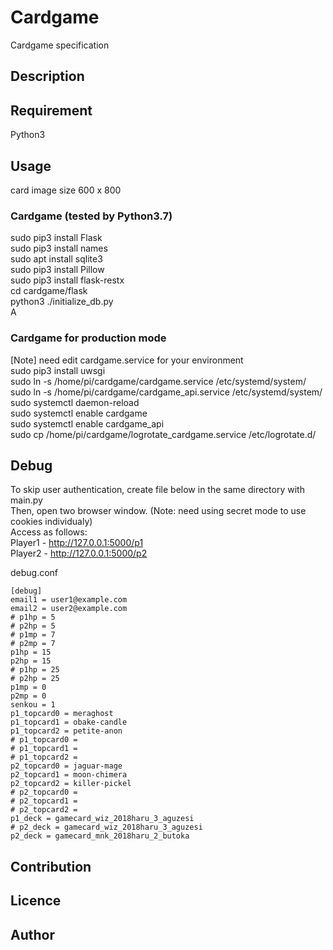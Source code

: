 Cardgame
====

Cardgame specification

## Description

## Requirement
Python3

## Usage
card image size 600 x 800

### Cardgame (tested by Python3.7)
sudo pip3 install Flask  
sudo pip3 install names  
sudo apt install sqlite3  
sudo pip3 install Pillow  
sudo pip3 install flask-restx  
cd cardgame/flask  
python3 ./initialize_db.py  
A  

### Cardgame for production mode
[Note] need edit cardgame.service for your environment  
sudo pip3 install uwsgi  
sudo ln -s /home/pi/cardgame/cardgame.service /etc/systemd/system/  
sudo ln -s /home/pi/cardgame/cardgame_api.service /etc/systemd/system/  
sudo systemctl daemon-reload  
sudo systemctl enable cardgame  
sudo systemctl enable cardgame_api  
sudo cp /home/pi/cardgame/logrotate_cardgame.service /etc/logrotate.d/  

## Debug
To skip user authentication, create file below in the same directory with main.py  
Then, open two browser window. (Note: need using secret mode to use cookies individualy)  
Access as follows:  
  Player1 - http://127.0.0.1:5000/p1  
  Player2 - http://127.0.0.1:5000/p2  

debug.conf
```
[debug]
email1 = user1@example.com
email2 = user2@example.com
# p1hp = 5
# p2hp = 5
# p1mp = 7
# p2mp = 7
p1hp = 15
p2hp = 15
# p1hp = 25
# p2hp = 25
p1mp = 0
p2mp = 0
senkou = 1
p1_topcard0 = meraghost
p1_topcard1 = obake-candle
p1_topcard2 = petite-anon
# p1_topcard0 =
# p1_topcard1 =
# p1_topcard2 =
p2_topcard0 = jaguar-mage
p2_topcard1 = moon-chimera
p2_topcard2 = killer-pickel
# p2_topcard0 =
# p2_topcard1 =
# p2_topcard2 =
p1_deck = gamecard_wiz_2018haru_3_aguzesi
# p2_deck = gamecard_wiz_2018haru_3_aguzesi
p2_deck = gamecard_mnk_2018haru_2_butoka
```

## Contribution

## Licence

## Author
